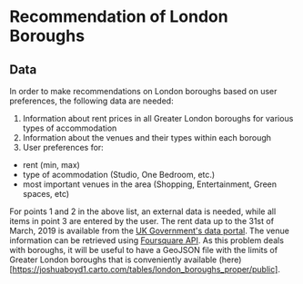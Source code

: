 # Recommendation of London Boroughs

## Data

In order to make recommendations on London boroughs based on user preferences, the following data are needed:  

1. Information about rent prices in all Greater London boroughs for various types of accommodation
2. Information about the venues and their types within each borough
3. User preferences for:  
* rent (min, max)
* type of acommodation (Studio, One Bedroom, etc.)
* most important venues in the area (Shopping, Entertainment, Green spaces, etc)

For points 1 and 2 in the above list, an external data is needed, while all items in point 3 are entered by the user. The rent data up to the 31st of March, 2019 is available from the [UK Government's data portal](https://data.london.gov.uk/dataset/average-private-rents-borough). The venue information can be retrieved using [Foursquare API](https://developer.foursquare.com/). As this problem deals with boroughs, it will be useful to have a GeoJSON file with the limits of Greater London boroughs that is conveniently available (here)[https://joshuaboyd1.carto.com/tables/london_boroughs_proper/public].
